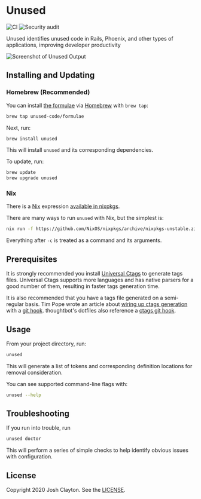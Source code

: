 # Unused

![CI](https://github.com/unused-code/unused/workflows/CI/badge.svg)
![Security audit](https://github.com/unused-code/unused/workflows/Security%20audit/badge.svg)

Unused identifies unused code in Rails, Phoenix, and other types of
applications, improving developer productivity

![Screenshot of Unused Output](https://unused.codes/images/unused-output.png)

## Installing and Updating

### Homebrew (Recommended)

You can install [the formulae] via [Homebrew] with `brew tap`:

```sh
brew tap unused-code/formulae
```

Next, run:

```sh
brew install unused
```

[the formulae]: https://github.com/unused-code/formulae
[Homebrew]: http://brew.sh/

This will install `unused` and its corresponding dependencies.

To update, run:

```sh
brew update
brew upgrade unused
```

### Nix

There is a [Nix] expression [available in nixpkgs].

There are many ways to run `unused` with Nix, but the simplest is:

```sh
nix run -f https://github.com/NixOS/nixpkgs/archive/nixpkgs-unstable.zip unused -c unused --help
```

Everything after `-c` is treated as a command and its arguments.

[nix]: https://nixos.org
[available in nixpkgs]: https://github.com/NixOS/nixpkgs/blob/master/pkgs/development/tools/misc/unused/default.nix

## Prerequisites

It is strongly recommended you install [Universal Ctags] to generate tags
files. Universal Ctags supports more languages and has native parsers for a
good number of them, resulting in faster tags generation time.

[Universal Ctags]: https://ctags.io/

It is also recommended that you have a tags file generated on a semi-regular
basis. Tim Pope wrote an article about [wiring up ctags generation] with a [git
hook]. thoughtbot's dotfiles also reference a [ctags git hook].

[wiring up ctags generation]: https://tbaggery.com/2011/08/08/effortless-ctags-with-git.html
[git hook]: https://git-scm.com/book/en/v2/Customizing-Git-Git-Hooks
[ctags git hook]: https://github.com/thoughtbot/dotfiles/blob/master/git_template/hooks/ctags

## Usage

From your project directory, run:

```sh
unused
```

This will generate a list of tokens and corresponding definition locations for
removal consideration.

You can see supported command-line flags with:

```sh
unused --help
```

## Troubleshooting

If you run into trouble, run

```sh
unused doctor
```

This will perform a series of simple checks to help identify obvious issues
with configuration.

## License

Copyright 2020 Josh Clayton. See the [LICENSE](LICENSE).
